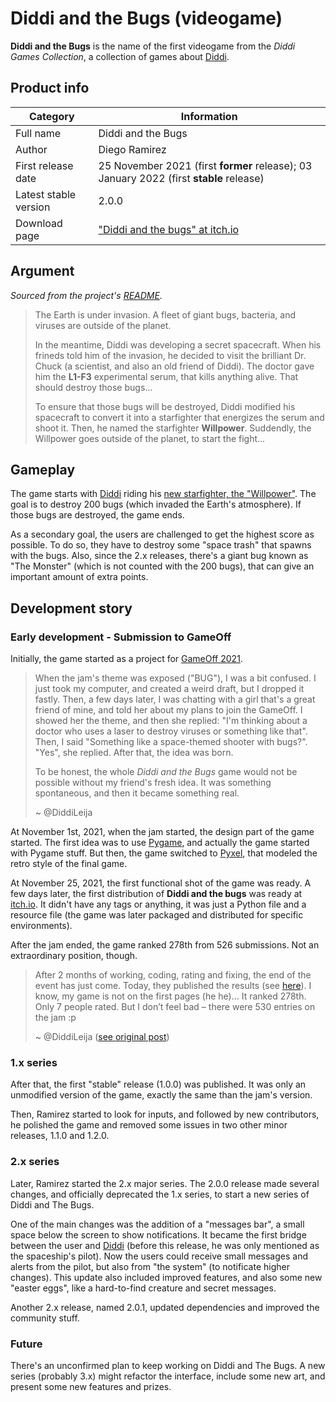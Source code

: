 # Diddi and the Bugs (videogame)

**Diddi and the Bugs** is the name of the first videogame from the _Diddi Games Collection_, a collection
of games about [Diddi](Diddi).

## Product info

| Category | Information |
|---|---|
| Full name | Diddi and the Bugs |
| Author | Diego Ramirez |
| First release date | 25 November 2021 (first **former** release); 03 January 2022 (first **stable** release) |
| Latest stable version | 2.0.0 |
| Download page | ["Diddi and the bugs" at itch.io](https://diddileija.itch.io/diddi-and-the-bugs) |

## Argument

_Sourced from the project's [README](https://github.com/DiddiLeija/diddi-and-the-bugs/blob/main/README.md#introduction)._

> The Earth is under invasion. A fleet of giant bugs, bacteria, and viruses are
> outside of the planet.
>
> In the meantime, Diddi was developing a secret spacecraft. When his frineds told him of
> the invasion, he decided to visit the brilliant Dr. Chuck (a scientist, and also
> an old friend of Diddi). The doctor gave him the **L1-F3** experimental serum, that kills anything
> alive. That should destroy those bugs...
>
> To ensure that those bugs will be destroyed, Diddi modified his spacecraft to convert it into a
> starfighter that energizes the serum and shoot it. Then, he named the starfighter **Willpower**.
> Suddendly, the Willpower goes outside of the planet, to start the fight...

## Gameplay

The game starts with [Diddi](Diddi) riding his [new starfighter, the "Willpower"](Willpower). The goal
is to destroy 200 bugs (which invaded the Earth's atmosphere). If those bugs are destroyed, the game ends.

As a secondary goal, the users are challenged to get the highest score as possible. To do so, they have to
destroy some "space trash" that spawns with the bugs. Also, since the 2.x releases, there's a giant bug known
as "The Monster" (which is not counted with the 200 bugs), that can give an important amount of extra points.

## Development story

<!-- Note: Special quotes from me (from never-released pages from my diary) are below! Take note! -->

### Early development - Submission to GameOff

Initially, the game started as a project for [GameOff 2021](https://itch.io/jam/game-off-2021).

> When the jam's theme was exposed ("BUG"), I was a bit confused. I just took my computer, and created
> a weird draft, but I dropped it fastly. Then, a few days later, I was chatting
> with a girl that's a great friend of mine, and told her about my plans to join the GameOff. I showed her
> the theme, and then she replied: "I'm thinking about a doctor who uses a laser to destroy viruses or something
> like that". Then, I said "Something like a space-themed shooter with bugs?". "Yes", she replied. After that, the idea was born.
>
> To be honest, the whole _Diddi and the Bugs_ game would not be possible without my friend's fresh idea.
> It was something spontaneous, and then it became something real.
>
> ~ @DiddiLeija

At November 1st, 2021, when the jam started, the design part of the game started. The first idea was to use
[Pygame](https://pygame.org), and actually the game started with Pygame stuff. But then, the game switched
to [Pyxel](https://github.com/kitao/pyxel), that modeled the retro style of the final game.

At November 25, 2021, the first functional shot of the game was ready. A few days later, the first distribution
of **Diddi and the bugs** was ready at [itch.io](https://diddileija.itch.io/diddi-and-the-bugs). It didn't have
any tags or anything, it was just a Python file and a resource file (the game was later packaged and distributed
for specific environments).

After the jam ended, the game ranked 278th from 526 submissions. Not an extraordinary position, though.

> After 2 months of working, coding, rating and fixing, the end of the event has just come.
> Today, they published the results (see [here](https://itch.io/jam/game-off-2021/results)). I know, my game
> is not on the first pages (he he)… It ranked 278th. Only 7 people rated. But I don’t feel bad – there were
> 530 entries on the jam :p
>
> ~ @DiddiLeija ([see original post](https://diddileija.github.io/diary/2022-01-03))

### 1.x series

After that, the first "stable" release (1.0.0) was published. It was only an unmodified version of the game,
exactly the same than the jam's version.

Then, Ramirez started to look for inputs, and followed by new contributors, he polished the game and removed
some issues in two other minor releases, 1.1.0 and 1.2.0.

### 2.x series

Later, Ramirez started the 2.x major series. The 2.0.0 release made several changes, and officially
deprecated the 1.x series, to start a new series of Diddi and The Bugs.

One of the main changes was the addition of a "messages bar", a small space below the screen to show notifications. It became
the first bridge between the user and [Diddi](Diddi) (before this release, he was only mentioned as the spaceship's pilot). Now
the users could receive small messages and alerts from the pilot, but also from "the system" (to notificate higher changes).
This update also included improved features, and also some new "easter eggs", like a hard-to-find creature and secret messages.

Another 2.x release, named 2.0.1, updated dependencies and improved the community stuff.

### Future

There's an unconfirmed plan to keep working on Diddi and The Bugs. A new series (probably 3.x) might refactor the interface,
include some new art, and present some new features and prizes.
